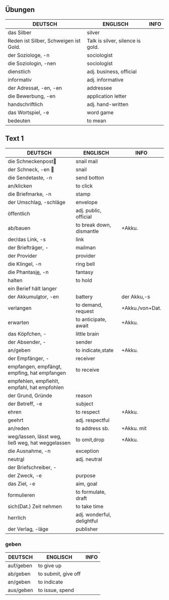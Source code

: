 ## Übungen

| DEUTSCH                               | ENGLISCH                         | INFO |
| ------------------------------------- | -------------------------------- | ---- |
| das Silber                            | silver                           |      |
| Reden ist Silber, Schweigen ist Gold. | Talk is silver, silence is gold. |      |
| der Soziologe, -n                     | sociologist                      |      |
| die Soziologin, -nen                  | sociologist                      |      |
| dienstlich                            | adj. business, official          |      |
| informativ                            | adj. informative                 |      |
| der Adressat, -en, -en                | addressee                        |      |
| die Bewerbung, -en                    | application letter               |      |
| handschriftlich                       | adj. hand-written                |      |
| das Wortspiel, -e                     | word game                        |      |
| bedeuten                              | to mean                          |      |

## Text 1

| DEUTSCH                                          | ENGLISCH                   | INFO            |
| ------------------------------------------------ | -------------------------- | --------------- |
| die Schneckenpost🐌                              | snail mail                 |                 |
| der Schneck, -en 🐌                              | snail                      |                 |
| die Sendetaste, -n                               | send botton                |                 |
| an/klicken                                       | to click                   |                 |
| die Briefmarke, -n                               | stamp                      |                 |
| der Umschlag, -schläge                           | envelope                   |                 |
| öffentlich                                       | adj. public, official      |                 |
| ab/bauen                                         | to break down, dismantle   | +Akku.          |
| der/das Link, -s                                 | link                       |                 |
| der Briefträger, -                               | mailman                    |                 |
| der Provider                                     | provider                   |                 |
| die Klingel, -n                                  | ring bell                  |                 |
| die Phantas<u>ie</u>, -n                         | fantasy                    |                 |
| halten                                           | to hold                    |                 |
| ein Berief hält langer                           |                            |                 |
| der Akkumul<u>a</u>tor, -en                      | battery                    | der Akku,-s     |
| verlangen                                        | to demand, request         | +Akku./von+Dat. |
| erwarten                                         | to anticipate, await       | +Akku.          |
| das Köpfchen, -                                  | little brain               |                 |
| der Absender, -                                  | sender                     |                 |
| an/geben                                         | to indicate,state          | +Akku.          |
| der Empfänger, -                                 | receiver                   |                 |
| empfangen, empfängt, empfing, hat empfangen      | to receive                 |                 |
| empfehlen, empfiehlt, empfahl, hat empfohlen     |                            |                 |
| der Grund, Gründe                                | reason                     |                 |
| der Betreff, -e                                  | subject                    |                 |
| ehren                                            | to respect                 | +Akku.          |
| geehrt                                           | adj. respectful            |                 |
| an/reden                                         | to address sb.             | +Akku. mit      |
| weg/lassen, lässt weg, ließ weg, hat weggelassen | to omit,drop               | +Akku.          |
| die Ausnahme, -n                                 | exception                  |                 |
| neutr<u>a</u>l                                   | adj. neutral               |                 |
| der Briefschreiber, -                            |                            |                 |
| der Zweck, -e                                    | purpose                    |                 |
| das Ziel, -e                                     | aim, goal                  |                 |
| formulieren                                      | to formulate, draft        |                 |
| sich(Dat.) Zeit nehmen                           | to take time               |                 |
| herrlich                                         | adj. wonderful, delightful |                 |
| der Verlag, -läge                                | publisher                  |                 |

### geben

| DEUTSCH   | ENGLISCH            | INFO |
| --------- | ------------------- | ---- |
| auf/geben | to give up          |      |
| ab/geben  | to submit, give off |      |
| an/geben  | to indicate         |      |
| aus/geben | to issue, spend     |      |